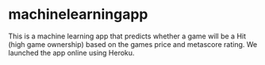 # machinelearningapp

This is a machine learning app that predicts whether a game will be a Hit (high game ownership) based on the games price and metascore rating. 
We launched the app online using Heroku. 
